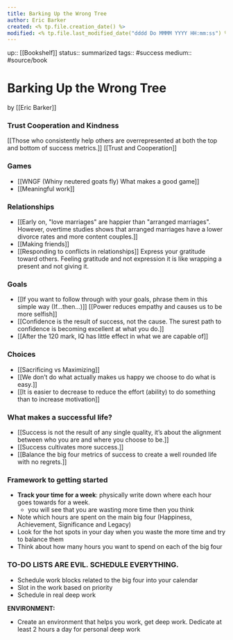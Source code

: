 ```yaml
---
title: Barking Up the Wrong Tree
author: Eric Barker
created: <% tp.file.creation_date() %>
modified: <% tp.file.last_modified_date("dddd Do MMMM YYYY HH:mm:ss") %>
---
```

up:: [[Bookshelf]]
status:: summarized
tags:: #success
medium:: #source/book

# Barking Up the Wrong Tree
by [[Eric Barker]]

### Trust Cooperation and Kindness
[[Those who consistently help others are overrepresented at both the top and bottom of success metrics.]]
[[Trust and Cooperation]]

### Games
- [[WNGF (Whiny neutered goats fly) What makes a good game]]
- [[Meaningful work]]

### Relationships
- [[Early on, "love marriages" are happier than "arranged marriages". However, overtime studies shows that arranged marriages have a lower divorce rates and more content couples.]]
- [[Making friends]]
- [[Responding to conflicts in relationships]]
Express your gratitude toward others. Feeling gratitude and not expression it is like wrapping a present and not giving it.
### Goals
- [[If you want to follow through with your goals, phrase them in this simple way (If…then...)]]
[[Power reduces empathy and causes us to be more selfish]]
- [[Confidence is the result of success, not the cause. The surest path to confidence is becoming excellent at what you do.]]
- [[After the 120 mark, IQ has little effect in what we are capable of]]
### Choices
- [[Sacrificing vs Maximizing]]
-  [[We don’t do what actually makes us happy we choose to do what is easy.]]
-  [[It is easier to decrease to reduce the effort (ability) to do something than to increase motivation]]

### What makes a successful life?
- [[Success is not the result of any single quality, it’s about the alignment between who you are and where you choose to be.]]
- [[Success cultivates more success.]]
-  [[Balance the big four metrics of success to create a well rounded life with no regrets.]]


### Framework to getting started
- **Track your time for a week**: physically write down where each hour goes towards for a week.
	- you will see that you are wasting more time then you think
- Note which hours are spent on the main big four (Happiness, Achievement, Significance and Legacy)
- Look for the hot spots in your day when you waste the more time and try to balance them
- Think about how many hours you want to spend on each of the big four

### TO-DO LISTS ARE EVIL. SCHEDULE EVERYTHING.
- Schedule work blocks related to the big four into your calendar
- Slot in the work based on priority
- Schedule in real deep work

**ENVIRONMENT:**
- Create an environment that helps you work, get deep work. Dedicate at least 2 hours a day for personal deep work
